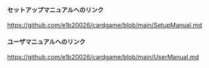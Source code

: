 #### セットアップマニュアルへのリンク
https://github.com/e1b20026/cardgame/blob/main/SetupManual.md
#### ユーザマニュアルへのリンク
https://github.com/e1b20026/cardgame/blob/main/UserManual.md
